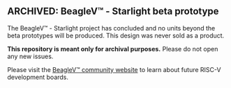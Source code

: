 ## ARCHIVED: BeagleV™ - Starlight beta prototype
The BeagleV™ - Starlight project has concluded and no units beyond the beta prototypes will be produced.  This design was never sold as a product.  

**This repository is meant only for archival purposes.**  Please do not open any new issues.  

Please visit the [BeagleV™ community website](http://beaglev.org/) to learn about future RISC-V development boards.
